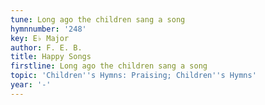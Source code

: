 ```yaml
---
tune: Long ago the children sang a song
hymnnumber: '248'
key: E♭ Major
author: F. E. B.
title: Happy Songs
firstline: Long ago the children sang a song
topic: 'Children''s Hymns: Praising; Children''s Hymns'
year: '-'
---
```

